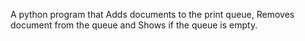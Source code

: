 A python program that Adds documents to the print queue, Removes document from the queue and Shows if the queue is empty.

